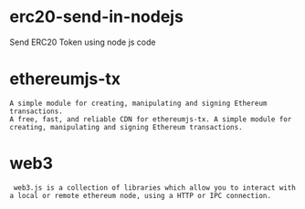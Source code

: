 # erc20-send-in-nodejs
Send ERC20 Token using node js code 

# ethereumjs-tx
    A simple module for creating, manipulating and signing Ethereum transactions.
    A free, fast, and reliable CDN for ethereumjs-tx. A simple module for creating, manipulating and signing Ethereum transactions.
    
# web3
     web3.js is a collection of libraries which allow you to interact with a local or remote ethereum node, using a HTTP or IPC connection.
